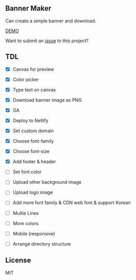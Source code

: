 
## Banner Maker
Can create a simple banner and download.

[DEMO](https://banner.godori.dev)

Want to submit an [issue](https://github.com/godori/banner-maker/issues) to this project?

## TDL
- [X] Canvas for preview
- [X] Color picker
- [x] Type text on canvas
- [X] Download banner image as PNG
- [X] GA
- [X] Deploy to Netlify
- [X] Set custom domain
- [X] Choose font-family
- [X] Choose font-size
- [X] Add footer & header
- [ ] Set font color
- [ ] Upload other background image
- [ ] Upload logo image
- [ ] Add more font family & CDN web font & support Korean
- [ ] Multie Lines
- [ ] More colors
- [ ] Mobile (responsive)
- [ ] Arrange directory structure




## License
MIT

